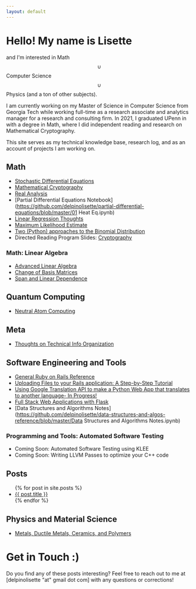 ```yaml
---
layout: default
---
```

<script type="text/javascript"
  src="https://cdnjs.cloudflare.com/ajax/libs/mathjax/2.7.3/MathJax.js?config=TeX-AMS-MML_HTMLorMML">
</script>
# Hello! My name is Lisette 
and I'm interested in Math $$\cup$$ Computer Science $$\cup$$ Physics (and a ton of other subjects).

I am currently working on my Master of Science in Computer Science from Georgia Tech while working full-time as a research associate and analytics manager for a research and consulting firm. In 2021, I graduated UPenn in with a degree in Math, where I did independent reading and research on Mathematical Cryptography.

This site serves as my technical knowledge base, research log, and as an account of projects I am working on. 
<!-- This blog serves as the account of my personal explorations into theory and problems from Math and Computer Science. I also write about the tools of the trade - programming languages, frameworks, and tools I find interesting or use frequently. -->

## Math
- [Stochastic Differential Equations](https://github.com/delpinolisette/stochastic-differential-equations)
- [Mathematical Cryptography](/mathematical_crypto.html)
- [Real Analysis](math/real-analysis/uniform-convergence.html)
- [Partial Differential Equations Notebook](https://github.com/delpinolisette/partial-differential-equations/blob/master/01 Heat Eq.ipynb)
- [Linear Regression Thoughts](/linear_regression.html)
- [Maximum Likelihood Estimate](/MLE.html)
- [Two (Python) approaches to the Binomial Distribution](/binom_dist.html)
- Directed Reading Program Slides: [Cryptography](https://drive.google.com/file/d/1MdGkOsmxy2CyUJRVHIdzjVyykqI3To42/view?fbclid=IwAR3VM03FceUloxVeDge2JDqKOYtu4hkWEx-uqhDgS_nINv2S9eHKC78kZdU)

### Math: Linear Algebra
- [Advanced Linear Algebra](/line_alg.html)
- [Change of Basis Matrices](/math/linear-algebra/change-of-basis.html)
- [Span and Linear Dependence](/math/linear-algebra/span-and-linear-independence.html)

## Quantum Computing

- [Neutral Atom Computing]()

## Meta
- [Thoughts on Technical Info Organization](/organization.html)

## Software Engineering and Tools
- [General Ruby on Rails Reference](/ruby.html)
- [Uploading Files to your Rails application: A Step-by-Step Tutorial](/rails_active_store_file_upload.html)
- [Using Google Translation API to make a Python Web App that translates to another language- In Progress!](/flask_py_translate_api.html)
- [Full Stack Web Applications with Flask](/flask_start.html)
- [Data Structures and Algorithms Notes](https://github.com/delpinolisette/data-structures-and-algos-reference/blob/master/Data Structures and Algorithms Notes.ipynb)

### Programming and Tools: Automated Software Testing

- Coming Soon: Automated Software Testing using KLEE
- Coming Soon: Writing LLVM Passes to optimize your C++ code

## Posts
 <ul>
  {% for post in site.posts %}
    <li>
      <a href="{{ post.url }}">{{ post.title }}</a>
      <br>
    </li>
  {% endfor %}
</ul>

<!-- - [My Journal](journal.md),  -->
<!-- - [My Reading Log](reading.md) -->


## Physics and Material Science

- [Metals, Ductile Metals, Ceramics, and Polymers](physics\materials\materials_engineering_notes.md)

# Get in Touch :)
Do you find any of these posts interesting? Feel free to reach out to me at [delpinolisette "at" gmail dot com] with any questions or corrections!







